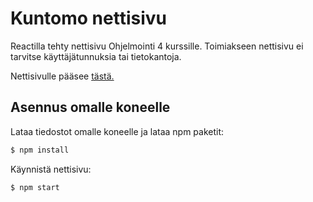 # Kuntomo nettisivu

Reactilla tehty nettisivu Ohjelmointi 4 kurssille. Toimiakseen nettisivu ei tarvitse käyttäjätunnuksia tai tietokantoja.

Nettisivulle pääsee [tästä.](https://tulipekoni.github.io/Kuntomo/)

## Asennus omalle koneelle

Lataa tiedostot omalle koneelle ja lataa npm paketit:
```sh
$ npm install
```
Käynnistä nettisivu:
```sh
$ npm start
```
